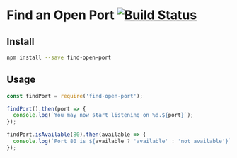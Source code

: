 # Find an Open Port [![Build Status](https://travis-ci.org/testiumjs/find-open-port.svg?branch=master)](https://travis-ci.org/testiumjs/find-open-port)

## Install

```bash
npm install --save find-open-port
```

## Usage

```js
const findPort = require('find-open-port');

findPort().then(port => {
  console.log(`You may now start listening on %d.${port}`);
});

findPort.isAvailable(80).then(available => {
  console.log(`Port 80 is ${available ? 'available' : 'not available'}`);
});
```
